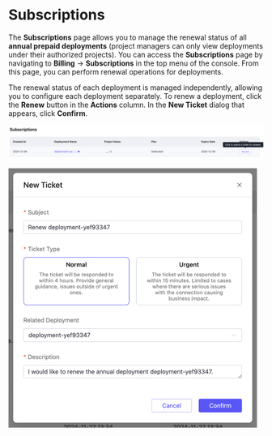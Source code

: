 # Subscriptions

The **Subscriptions** page allows you to manage the renewal status of all **annual prepaid deployments** (project managers can only view deployments under their authorized projects). You can access the **Subscriptions** page by navigating to **Billing** -> **Subscriptions** in the top menu of the console. From this page, you can perform renewal operations for deployments.

The renewal status of each deployment is managed independently, allowing you to configure each deployment separately. To renew a deployment, click the **Renew** button in the **Actions** column. In the **New Ticket** dialog that appears, click **Confirm**.

![subscription_01](./_assets/subscription_01.png)

<img src="./_assets/subscription_ticket.png" alt="subscription_ticket" style="zoom:50%;" />
